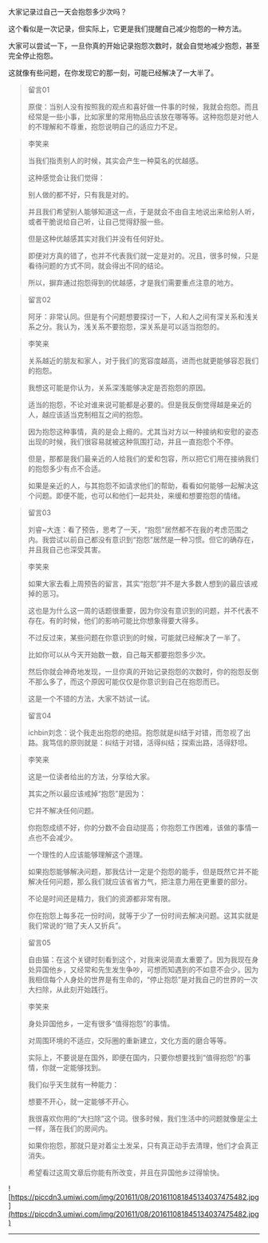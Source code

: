 大家记录过自己一天会抱怨多少次吗？

这个看似是一次记录，但实际上，它更是我们提醒自己减少抱怨的一种方法。

大家可以尝试一下，一旦你真的开始记录抱怨次数时，就会自觉地减少抱怨，甚至完全停止抱怨。

这就像有些问题，在你发现它的那一刻，可能已经解决了一大半了。

> 留言01
> 
> 原俊：当别人没有按照我的观点和喜好做一件事的时候，我就会抱怨。而且经常是一些小事，比如家里的常用物品应该放在哪等等。这种抱怨是对他人的不理解和不尊重，抱怨说明自己的适应力不足。

> 李笑来
> 
> 当我们指责别人的时候，其实会产生一种莫名的优越感。
> 
> 这种感觉会让我们觉得：
> 
> 别人做的都不好，只有我是对的。
> 
> 并且我们希望别人能够知道这一点，于是就会不由自主地说出来给别人听，或者干脆说给自己听，让自己觉得舒服一些。
> 
> 但是这种优越感其实对我们并没有任何好处。
> 
> 即便对方真的错了，也并不代表我们就一定是对的。况且，很多时候，只是看待问题的方式不同，就会得出不同的结论。
> 
> 所以，摒弃通过抱怨得到的优越感，才是我们需要重点注意的地方。

> 留言02
> 
> 阿牙：非常认同。但是有个问题想要探讨一下，人和人之间有深关系和浅关系之分。我认为，浅关系不要抱怨，深关系是可以适当抱怨的。

> 李笑来
> 
> 关系越近的朋友和家人，对于我们的宽容度越高，进而也就更能够容忍我们的抱怨。
> 
> 我想这可能是你认为，关系深浅能够决定是否抱怨的原因。
> 
> 适当的抱怨，不论对谁来说可能都是必要的。但是我反倒觉得越是亲近的人，越应该适当克制相互之间的抱怨。
> 
> 因为抱怨这种事情，真的是会上瘾的。尤其当对方以一种接纳和安慰的姿态出现的时候，我们很容易就被这种氛围打动，并且一直抱怨个不停。
> 
> 但是，那都是我们最亲近的人给我们的爱和包容，所以把它们用在接纳我们的抱怨多少有点不合适。
> 
> 如果是亲近的人，与其抱怨不如请求他们的帮助，看看如何能够一起解决这个问题。即便不能，也可以和他们一起共处，来缓和想要抱怨的情绪。

> 留言03
> 
> 刘睿~大连：看了预告，思考了一天，“抱怨”居然都不在我的考虑范围之内。我尝试以前自己都没有意识到“抱怨”居然是一种习惯。但它的确存在，并且我自己也深受其害。

> 李笑来
> 
> 如果大家去看上周预告的留言，其实“抱怨”并不是大多数人想到的最应该戒掉的恶习。
> 
> 这也是为什么这一周的话题很重要，因为你没有意识到的问题，并不代表不存在。有的时候，他们的影响可能比你想象得要大得多。
> 
> 不过反过来，某些问题在你意识到的时候，可能就已经解决了一半了。
> 
> 比如你可以从今天开始数一数，自己每天都要抱怨多少次。
> 
> 然后你就会神奇地发现，一旦你真的开始记录抱怨的次数时，你的抱怨反倒不那么多了，而这个原因可能仅仅是你意识到自己在抱怨而已。
> 
> 这是一个不错的方法，大家不妨试一试。

> 留言04
> 
> ichbin刘念：说个我走出抱怨的绝招。抱怨就是纠结于对错，而忽视了出路。我笃信的原则就是：纠结于对错，活得纠结；探索出路，活得舒坦。

> 李笑来
> 
> 这是一位读者给出的方法，分享给大家。
> 
> 其实之所以最应该戒掉“抱怨”是因为：
> 
> 它并不解决任何问题。
> 
> 你抱怨成绩不好，你的分数不会自动提高；你抱怨工作困难，该做的事情一点也不会减少。
> 
> 一个理性的人应该能够理解这个道理。
> 
> 如果抱怨能够解决问题，那我估计一定是个抱怨的能手，但是既然它并不能解决任何问题，那么我们就应该省省力气，把注意力用在更重要的部分。
> 
> 不论是时间还是精力，我们的资源都非常有限。
> 
> 你在抱怨上每多花一份时间，就等于少了一份时间去解决问题。这其实就是我们常说的“赔了夫人又折兵”。

> 留言05
> 
> 自由猫：在这个关键时刻看到这个，对我来说简直太重要了。因为我现在身处异国他乡，又经常和先生发生争吵，可想而知遇到的不如意不会少。因为我相信每个人身处的世界是有生命的，“停止抱怨”是对我自己的世界的一次大扫除，从此刻开始践行。

> 李笑来
> 
> 身处异国他乡，一定有很多“值得抱怨”的事情。
> 
> 对周围环境的不适应，交际圈的重新建立，文化方面的磨合等等。
> 
> 实际上，不要说是在国外，即便在国内，只要你想要找到“值得抱怨”的事情，你就一定能够找到。
> 
> 我们似乎天生就有一种能力：
> 
> 想要不开心，就一定能够不开心。
> 
> 我很喜欢你用的“大扫除”这个词。很多时候，我们生活中的问题就像是尘土一样，落在我们的房间内。
> 
> 如果你抱怨，那就只是对着尘土发呆，只有真正动手去清理，他们才会真正消失。
> 
> 希望看过这周文章后你能有所改变，并且在异国他乡过得愉快。

![https://piccdn3.umiwi.com/img/201611/08/201611081845134037475482.jpg](https://piccdn3.umiwi.com/img/201611/08/201611081845134037475482.jpg)

---
